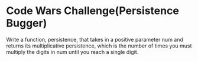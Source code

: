 # Code Wars Challenge(Persistence Bugger)

Write a function, persistence, that takes in a positive parameter num and returns its multiplicative persistence, which is the number of times you must multiply the digits in num until you reach a single digit.